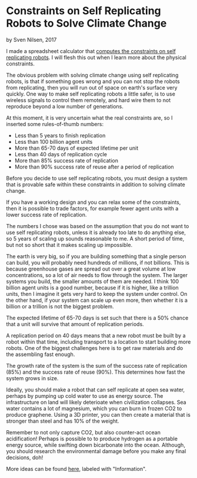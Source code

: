 # Constraints on Self Replicating Robots to Solve Climate Change
by Sven Nilsen, 2017

I made a spreadsheet calculator that [computes the constraints on self replicating robots](https://github.com/advancedresearch/environmental_mega_robotic_systems/blob/master/spreadsheets/self-replication-constraints.pdf).
I will flesh this out when I learn more about the physical constraints.

The obvious problem with solving climate change using self replicating robots,
is that if something goes wrong and you can not stop the robots from replicating,
then you will run out of space on earth's surface very quickly.
One way to make self replicating robots a little safer,
is to use wireless signals to control them remotely,
and hard wire them to not reproduce beyond a low number of generations.

At this moment, it is very uncertain what the real constraints are, so I inserted some rules-of-thumb numbers:

- Less than 5 years to finish replication
- Less than 100 billion agent units
- More than 65-70 days of expected lifetime per unit
- Less than 40 days of replication cycle
- More than 85% success rate of replication
- More than 90% success rate of reuse after a period of replication

Before you decide to use self replicating robots,
you must design a system that is provable safe within these constraints
in addition to solving climate change.

If you have a working design and you can relax some of the constraints,
then it is possible to trade factors,
for example fewer agent units with a lower success rate of replication.

The numbers I chose was based on the assumption that you do not want to use self replicating robots,
unless it is already too late to do anything else, so 5 years of scaling up sounds reasonable to me.
A short period of time, but not so short that it makes scaling up impossible.

The earth is very big, so if you are building something that a single person can build,
you will probably need hundreds of millions, if not billions.
This is because greenhouse gases are spread out over a great volume at low concentrations,
so a lot of air needs to flow through the system.
The larger systems you build, the smaller amounts of them are needed.
I think 100 billion agent units is a good number, because if it is higher, like a trillion units,
then I imagine it gets very hard to keep the system under control.
On the other hand, if your system can scale up even more, then whether it is a billion or a trillion
is not the biggest problem.

The expected lifetime of 65-70 days is set such that there is a 50% chance
that a unit will survive that amount of replication periods.

A replication period on 40 days means that a new robot must be built by a robot
within that time, including transport to a location to start building more robots.
One of the biggest challenges here is to get raw materials and do the assembling fast enough.

The growth rate of the system is the sum of the success rate of replication (85%) and
the success rate of reuse (90%).
This determines how fast the system grows in size.

Ideally, you should make a robot that can self replicate at open sea water,
perhaps by pumping up cold water to use as energy source.
The infrastructure on land will likely deterioate when civilization collapses.
Sea water contains a lot of magnesium, which you can burn in frozen CO2 to produce graphene.
Using a 3D printer, you can then create a material that is stronger than steel and has 10% of the weight.

Remember to not only capture CO2, but also counter-act ocean acidification!
Perhaps is possible to to produce hydrogen as a portable energy source,
while swifting down bicarbonate into the ocean.
Although, you should research the environmental damage before you make any final decisions, doh!

More ideas can be found [here](https://github.com/advancedresearch/environmental_mega_robotic_systems/issues),
labeled with "Information".

